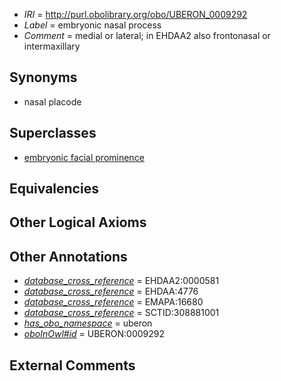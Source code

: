  * *IRI* = http://purl.obolibrary.org/obo/UBERON_0009292
 * *Label* = embryonic nasal process
 * *Comment* = medial or lateral; in EHDAA2 also frontonasal or intermaxillary

## Synonyms

 * nasal placode

## Superclasses

 * [embryonic facial prominence](../../UBERON/14/UBERON_0012314.md)

## Equivalencies


## Other Logical Axioms


## Other Annotations

 * *[database_cross_reference](../../ef/oboInOwl#hasDbXref.md)* = EHDAA2:0000581
 * *[database_cross_reference](../../ef/oboInOwl#hasDbXref.md)* = EHDAA:4776
 * *[database_cross_reference](../../ef/oboInOwl#hasDbXref.md)* = EMAPA:16680
 * *[database_cross_reference](../../ef/oboInOwl#hasDbXref.md)* = SCTID:308881001
 * *[has_obo_namespace](../../ce/oboInOwl#hasOBONamespace.md)* = uberon
 * *[oboInOwl#id](../../id/oboInOwl#id.md)* = UBERON:0009292

## External Comments

